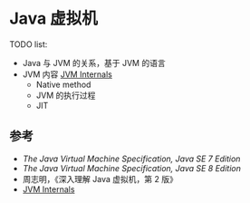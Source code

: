 # Java 虚拟机

TODO list:

+ Java 与 JVM 的关系，基于 JVM 的语言
+ JVM 内容 [JVM Internals](http://blog.jamesdbloom.com/JVMInternals.html)
  + Native method
  + JVM 的执行过程
  + JIT

## 参考

+ _The Java Virtual Machine Specification, Java SE 7 Edition_
+ _The Java Virtual Machine Specification, Java SE 8 Edition_
+ 周志明，《深入理解 Java 虚拟机，第 2 版》
+ [JVM Internals](http://blog.jamesdbloom.com/JVMInternals.html)